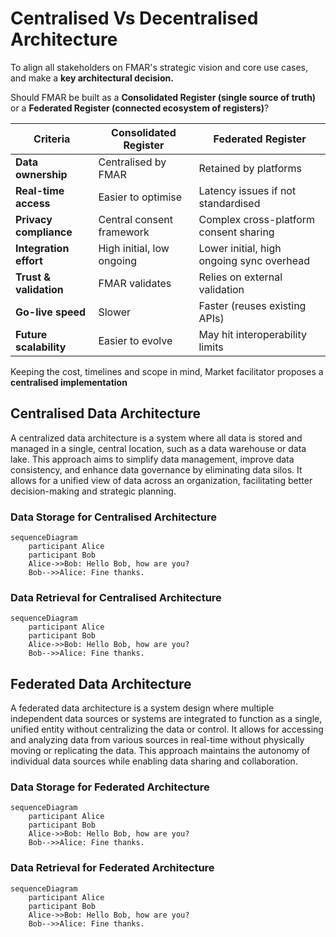 # Centralised Vs Decentralised Architecture

To align all stakeholders on FMAR's strategic vision and core use cases, and make a **key architectural decision.**

Should FMAR be built as a **Consolidated Register (single source of truth)** or a **Federated Register (connected ecosystem of registers)**?

| **Criteria**            | **Consolidated Register**                          | **Federated Register**                             |
|-------------------------|----------------------------------------------------|----------------------------------------------------|
| **Data ownership**      | Centralised by FMAR                                | Retained by platforms                              |
| **Real-time access**    | Easier to optimise                                 | Latency issues if not standardised                 |
| **Privacy compliance**  | Central consent framework                          | Complex cross-platform consent sharing             |
| **Integration effort**  | High initial, low ongoing                          | Lower initial, high ongoing sync overhead          |
| **Trust & validation**  | FMAR validates                                     | Relies on external validation                      |
| **Go-live speed**       | Slower                                             | Faster (reuses existing APIs)                      |
| **Future scalability**  | Easier to evolve                                   | May hit interoperability limits                    |

Keeping the cost, timelines and scope in mind, Market facilitator proposes a **centralised implementation**

## Centralised Data Architecture

A centralized data architecture is a system where all data is stored and managed in a single, central location, such as a data warehouse or data lake. This approach aims to simplify data management, improve data consistency, and enhance data governance by eliminating data silos. It allows for a unified view of data across an organization, facilitating better decision-making and strategic planning. 


### Data Storage for Centralised Architecture
```mermaid
sequenceDiagram
    participant Alice
    participant Bob
    Alice->>Bob: Hello Bob, how are you?
    Bob-->>Alice: Fine thanks.

```

### Data Retrieval for Centralised Architecture
```mermaid
sequenceDiagram
    participant Alice
    participant Bob
    Alice->>Bob: Hello Bob, how are you?
    Bob-->>Alice: Fine thanks.

```


## Federated Data Architecture
A federated data architecture is a system design where multiple independent data sources or systems are integrated to function as a single, unified entity without centralizing the data or control. It allows for accessing and analyzing data from various sources in real-time without physically moving or replicating the data. This approach maintains the autonomy of individual data sources while enabling data sharing and collaboration. 

### Data Storage for Federated Architecture
```mermaid
sequenceDiagram
    participant Alice
    participant Bob
    Alice->>Bob: Hello Bob, how are you?
    Bob-->>Alice: Fine thanks.

```

### Data Retrieval for Federated Architecture
```mermaid
sequenceDiagram
    participant Alice
    participant Bob
    Alice->>Bob: Hello Bob, how are you?
    Bob-->>Alice: Fine thanks.
